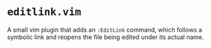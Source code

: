 # `editlink.vim`

A small vim plugin that adds an `:EditLink` command, which follows a symbolic link and reopens the file being edited under its actual name.

